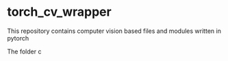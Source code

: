# torch_cv_wrapper

This repository contains computer vision based files and modules written in pytorch

The folder c

